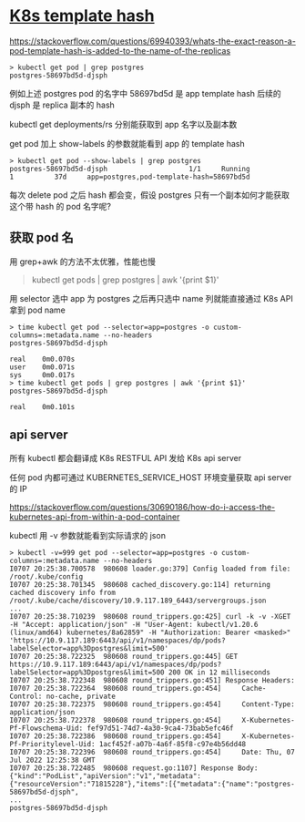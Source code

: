 # [K8s template hash](/2022/07/k8s_pod_template_hash.md)

<https://stackoverflow.com/questions/69940393/whats-the-exact-reason-a-pod-template-hash-is-added-to-the-name-of-the-replicas>

```
> kubectl get pod | grep postgres
postgres-58697bd5d-djsph
```

例如上述 postgres pod 的名字中 58697bd5d 是 app template hash 后续的 djsph 是 replica 副本的 hash

kubectl get deployments/rs 分别能获取到 app 名字以及副本数

get pod 加上 show-labels 的参数就能看到 app 的 template hash

```
> kubectl get pod --show-labels | grep postgres
postgres-58697bd5d-djsph                    1/1     Running             1          37d     app=postgres,pod-template-hash=58697bd5d
```

每次 delete pod 之后 hash 都会变，假设 postgres 只有一个副本如何才能获取这个带 hash 的 pod 名字呢?

## 获取 pod 名

用 grep+awk 的方法不太优雅，性能也慢

> kubectl get pods | grep postgres | awk '{print $1}'

用 selector 选中 app 为 postgres 之后再只选中 name 列就能直接通过 K8s API 拿到 pod name

```
> time kubectl get pod --selector=app=postgres -o custom-columns=:metadata.name --no-headers
postgres-58697bd5d-djsph

real    0m0.070s
user    0m0.071s
sys     0m0.017s
> time kubectl get pods | grep postgres | awk '{print $1}'
postgres-58697bd5d-djsph

real    0m0.101s
```

## api server

所有 kubectl 都会翻译成 K8s RESTFUL API 发给 K8s api server

任何 pod 内都可通过 KUBERNETES_SERVICE_HOST 环境变量获取 api server 的 IP

<https://stackoverflow.com/questions/30690186/how-do-i-access-the-kubernetes-api-from-within-a-pod-container>

kubectl 用 -v 参数就能看到实际请求的 json

```
> kubectl -v=999 get pod --selector=app=postgres -o custom-columns=:metadata.name --no-headers
I0707 20:25:38.700578  980608 loader.go:379] Config loaded from file:  /root/.kube/config
I0707 20:25:38.701345  980608 cached_discovery.go:114] returning cached discovery info from /root/.kube/cache/discovery/10.9.117.189_6443/servergroups.json
...
I0707 20:25:38.710239  980608 round_trippers.go:425] curl -k -v -XGET  -H "Accept: application/json" -H "User-Agent: kubectl/v1.20.6 (linux/amd64) kubernetes/8a62859" -H "Authorization: Bearer <masked>" 'https://10.9.117.189:6443/api/v1/namespaces/dp/pods?labelSelector=app%3Dpostgres&limit=500'
I0707 20:25:38.722325  980608 round_trippers.go:445] GET https://10.9.117.189:6443/api/v1/namespaces/dp/pods?labelSelector=app%3Dpostgres&limit=500 200 OK in 12 milliseconds
I0707 20:25:38.722348  980608 round_trippers.go:451] Response Headers:
I0707 20:25:38.722364  980608 round_trippers.go:454]     Cache-Control: no-cache, private
I0707 20:25:38.722375  980608 round_trippers.go:454]     Content-Type: application/json
I0707 20:25:38.722378  980608 round_trippers.go:454]     X-Kubernetes-Pf-Flowschema-Uid: fef97d51-74d7-4a30-9ca4-73bab5efc46f
I0707 20:25:38.722386  980608 round_trippers.go:454]     X-Kubernetes-Pf-Prioritylevel-Uid: 1acf452f-a07b-4a6f-85f8-c97e4b56dd48
I0707 20:25:38.722396  980608 round_trippers.go:454]     Date: Thu, 07 Jul 2022 12:25:38 GMT
I0707 20:25:38.722485  980608 request.go:1107] Response Body: {"kind":"PodList","apiVersion":"v1","metadata":{"resourceVersion":"71815228"},"items":[{"metadata":{"name":"postgres-58697bd5d-djsph",
...
postgres-58697bd5d-djsph
```
